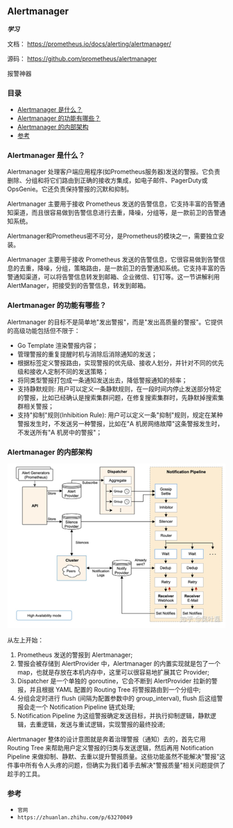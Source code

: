 ## Alertmanager
**_学习_**

文档： https://prometheus.io/docs/alerting/alertmanager/

源码： https://github.com/prometheus/alertmanager

报警神器

### 目录
* [Alertmanager 是什么？](#Alertmanager-是什么？)
* [Alertmanager 的功能有哪些？](#Alertmanager-的功能有哪些？)
* [Alertmanager 的内部架构](#Alertmanager-的内部架构)
* [参考](#参考)

### Alertmanager 是什么？
Alertmanager 处理客户端应用程序(如Prometheus服务器)发送的警报。它负责删除、分组和将它们路由到正确的接收方集成，如电子邮件、PagerDuty或OpsGenie。它还负责保持警报的沉默和抑制。

Alertmanager 主要用于接收 Prometheus 发送的告警信息，它支持丰富的告警通知渠道，而且很容易做到告警信息进行去重，降噪，分组等，是一款前卫的告警通知系统。

Alertmanager和Prometheus密不可分，是Prometheus的模块之一，需要独立安装。

Alertmanager 主要用于接收 Prometheus 发送的告警信息，它很容易做到告警信息的去重，降噪，分组，策略路由，是一款前卫的告警通知系统。它支持丰富的告警通知渠道，可以将告警信息转发到邮箱、企业微信、钉钉等。这一节讲解利用AlertManager，把接受到的告警信息，转发到邮箱。

### Alertmanager 的功能有哪些？
Alertmanager 的目标不是简单地"发出警报"，而是"发出高质量的警报"。它提供的高级功能包括但不限于：
* Go Template 渲染警报内容；
* 管理警报的重复提醒时机与消除后消除通知的发送；
* 根据标签定义警报路由，实现警报的优先级、接收人划分，并针对不同的优先级和接收人定制不同的发送策略；
* 将同类型警报打包成一条通知发送出去，降低警报通知的频率；
* 支持静默规则: 用户可以定义一条静默规则，在一段时间内停止发送部分特定的警报，比如已经确认是搜索集群问题，在修复搜索集群时，先静默掉搜索集群相关警报；
* 支持"抑制"规则(Inhibition Rule): 用户可以定义一条"抑制"规则，规定在某种警报发生时，不发送另一种警报，比如在"A 机房网络故障"这条警报发生时，不发送所有"A 机房中的警报"；

### Alertmanager 的内部架构
![Alertmanager](images/alertmanager.jpg)

从左上开始：
1. Prometheus 发送的警报到 Alertmanager;
2. 警报会被存储到 AlertProvider 中，Alertmanager 的内置实现就是包了一个 map，也就是存放在本机内存中，这里可以很容易地扩展其它 Provider;
3. Dispatcher 是一个单独的 goroutine，它会不断到 AlertProvider 拉新的警报，并且根据 YAML 配置的 Routing Tree 将警报路由到一个分组中;
4. 分组会定时进行 flush (间隔为配置参数中的 group_interval), flush 后这组警报会走一个 Notification Pipeline 链式处理;
5. Notification Pipeline 为这组警报确定发送目标，并执行抑制逻辑，静默逻辑，去重逻辑，发送与重试逻辑，实现警报的最终投递;

Alertmanager 整体的设计意图就是奔着治理警报（通知）去的，首先它用 Routing Tree 来帮助用户定义警报的归类与发送逻辑，然后再用 Notification Pipeline 来做抑制、静默、去重以提升警报质量。这些功能虽然不能解决"警报"这件事中所有令人头疼的问题，但确实为我们着手去解决"警报质量"相关问题提供了趁手的工具。

### 参考
* `官网`
* `https://zhuanlan.zhihu.com/p/63270049`

